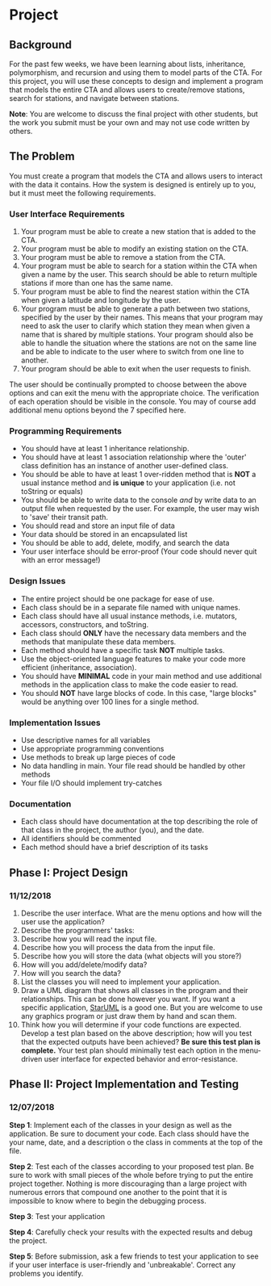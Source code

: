 # Project

## Background

For the past few weeks, we have been learning about lists, inheritance, polymorphism, and recursion and using them to model parts of the CTA. For this project, you will use these concepts to design and implement a program that models the entire CTA and allows users to create/remove stations, search for stations, and navigate between stations.

**Note**: You are welcome to discuss the final project with other students, but the work you submit must be your own and may not use code written by others.

## The Problem

You must create a program that models the CTA and allows users to interact with the data it contains. How the system is designed is entirely up to you, but it must meet the following requirements.

### User Interface Requirements

1.  Your program must be able to create a new station that is added to the CTA.
2.  Your program must be able to modify an existing station on the CTA.
3.  Your program must be able to remove a station from the CTA.
4.  Your program must be able to search for a station within the CTA when given a name by the user. This search should be able to return multiple stations if more than one has the same name.
5.  Your program must be able to find the nearest station within the CTA when given a latitude and longitude by the user.
6.  Your program must be able to generate a path between two stations, specified by the user by their names. This means that your program may need to ask the user to clarify which station they mean when given a name that is shared by multiple stations. Your program should also be able to handle the situation where the stations are not on the same line and be able to indicate to the user where to switch from one line to another.
7.  Your program should be able to exit when the user requests to finish.

The user should be continually prompted to choose between the above options and can exit the menu with the appropriate choice. The verification of each operation should be visible in the console. You may of course add additional menu options beyond the 7 specified here.

### Programming Requirements

- You should have at least 1 inheritance relationship.
- You should have at least 1 association relationship where the 'outer' class definition has an instance of another user-defined class.
- You should be able to have at least 1 over-ridden method that is **NOT** a usual instance method and **is unique** to your application (i.e. not toString or equals)
- You should be able to write data to the console _and_ by write data to an output file when requested by the user. For example, the user may wish to 'save' their transit path.
- You should read and store an input file of data
- Your data should be stored in an encapsulated list
- You should be able to add, delete, modify, and search the data
- Your user interface should be error-proof (Your code should never quit with an error message!)

### Design Issues

- The entire project should be one package for ease of use.
- Each class should be in a separate file named with unique names.
- Each class should have all usual instance methods, i.e. mutators, accessors, constructors, and toString.
- Each class should **ONLY** have the necessary data members and the methods that manipulate these data members.
- Each method should have a specific task **NOT** multiple tasks.
- Use the object-oriented language features to make your code more efficient (inheritance, association).
- You should have **MINIMAL** code in your main method and use additional methods in the application class to make the code easier to read.
- You should **NOT** have large blocks of code. In this case, "large blocks" would be anything over 100 lines for a single method.

### Implementation Issues

- Use descriptive names for all variables
- Use appropriate programming conventions
- Use methods to break up large pieces of code
- No data handling in main. Your file read should be handled by other methods
- Your file I/O should implement try-catches

### Documentation

- Each class should have documentation at the top describing the role of that class in the project, the author (you), and the date.
- All identifiers should be commented
- Each method should have a brief description of its tasks

## Phase I: Project Design

### 11/12/2018

1.  Describe the user interface. What are the menu options and how will the user use the application?
2.  Describe the programmers' tasks:
3.  Describe how you will read the input file.
4.  Describe how you will process the data from the input file.
5.  Describe how you will store the data (what objects will you store?)
6.  How will you add/delete/modify data?
7.  How will you search the data?
8.  List the classes you will need to implement your application.
9.  Draw a UML diagram that shows all classes in the program and their relationships. This can be done however you want. If you want a specific application, [StarUML](http://staruml.io/download) is a good one. But you are welcome to use any graphics program or just draw them by hand and scan them.
10. Think how you will determine if your code functions are expected. Develop a test plan based on the above description; how will you test that the expected outputs have been achieved? **Be sure this test plan is complete.** Your test plan should minimally test each option in the menu-driven user interface for expected behavior and error-resistance.

## Phase II: Project Implementation and Testing

### 12/07/2018

**Step 1**: Implement each of the classes in your design as well as the application. Be sure to document your code. Each class should have the your name, date, and a description o the class in comments at the top of the file.

**Step 2**: Test each of the classes according to your proposed test plan. Be sure to work with small pieces of the whole before trying to put the entire project together. Nothing is more discouraging than a large project with numerous errors that compound one another to the point that it is impossible to know where to begin the debugging process.

**Step 3**: Test your application

**Step 4**: Carefully check your results with the expected results and debug the project.

**Step 5**: Before submission, ask a few friends to test your application to see if your user interface is user-friendly and 'unbreakable'. Correct any problems you identify.
